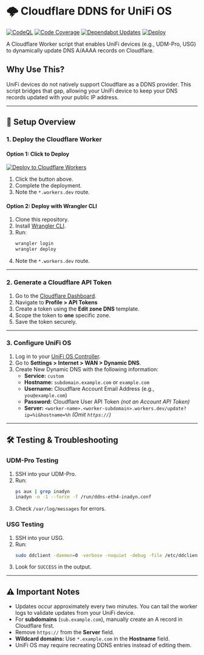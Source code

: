 # 🌩️ Cloudflare DDNS for UniFi OS

[![CodeQL](https://github.com/willswire/unifi-ddns/actions/workflows/github-code-scanning/codeql/badge.svg)](https://github.com/willswire/unifi-ddns/actions/workflows/github-code-scanning/codeql)
[![Code Coverage](https://github.com/willswire/unifi-ddns/actions/workflows/coverage.yml/badge.svg)](https://github.com/willswire/unifi-ddns/actions/workflows/coverage.yml)
[![Dependabot Updates](https://github.com/willswire/unifi-ddns/actions/workflows/dependabot/dependabot-updates/badge.svg)](https://github.com/willswire/unifi-ddns/actions/workflows/dependabot/dependabot-updates)
[![Deploy](https://github.com/willswire/unifi-ddns/actions/workflows/deploy.yml/badge.svg)](https://github.com/willswire/unifi-ddns/actions/workflows/deploy.yml)

A Cloudflare Worker script that enables UniFi devices (e.g., UDM-Pro, USG) to dynamically update DNS A/AAAA records on Cloudflare.

## Why Use This?

UniFi devices do not natively support Cloudflare as a DDNS provider. This script bridges that gap, allowing your UniFi device to keep your DNS records updated with your public IP address.

---

## 🚀 **Setup Overview**

### 1. **Deploy the Cloudflare Worker**

#### **Option 1: Click to Deploy**
[![Deploy to Cloudflare Workers](https://deploy.workers.cloudflare.com/button)](https://deploy.workers.cloudflare.com/?url=https://github.com/willswire/unifi-ddns)

1. Click the button above.
2. Complete the deployment.
3. Note the `*.workers.dev` route.

#### **Option 2: Deploy with Wrangler CLI**
1. Clone this repository.
2. Install [Wrangler CLI](https://developers.cloudflare.com/workers/wrangler/install-and-update/).
3. Run:
   ```sh
   wrangler login
   wrangler deploy
   ```
4. Note the `*.workers.dev` route.

---

### 2. **Generate a Cloudflare API Token**

1. Go to the [Cloudflare Dashboard](https://dash.cloudflare.com/).
2. Navigate to **Profile > API Tokens**
3. Create a token using the **Edit zone DNS** template.
4. Scope the token to **one** specific zone.
5. Save the token securely.

---

### 3. **Configure UniFi OS**

1. Log in to your [UniFi OS Controller](https://unifi.ui.com/).
2. Go to **Settings > Internet > WAN > Dynamic DNS**.
3. Create New Dynamic DNS with the following information:
   - **Service:** `custom`
   - **Hostname:** `subdomain.example.com` or `example.com`
   - **Username:** Cloudflare Account Email Address (e.g., `you@example.com`)
   - **Password:** Cloudflare User API Token *(not an Account API Token)*
   - **Server:** `<worker-name>.<worker-subdomain>.workers.dev/update?ip=%i&hostname=%h`
     *(Omit `https://`)*

---

## 🛠️ **Testing & Troubleshooting**

### **UDM-Pro Testing**
1. SSH into your UDM-Pro.
2. Run:
   ```sh
   ps aux | grep inadyn
   inadyn -n -1 --force -f /run/ddns-eth4-inadyn.conf
   ```
3. Check `/var/log/messages` for errors.

### **USG Testing**
1. SSH into your USG.
2. Run:
   ```sh
   sudo ddclient -daemon=0 -verbose -noquiet -debug -file /etc/ddclient/ddclient_eth0.conf
   ```
3. Look for `SUCCESS` in the output.

---

## ⚠️ **Important Notes**

- Updates occur approximately every two minutes. You can tail the worker logs to validate updates from your UniFi device.
- For **subdomains** (`sub.example.com`), manually create an A record in Cloudflare first.
- Remove `https://` from the **Server** field.
- **Wildcard domains:** Use `*.example.com` in the **Hostname** field.
- UniFi OS may require recreating DDNS entries instead of editing them.
